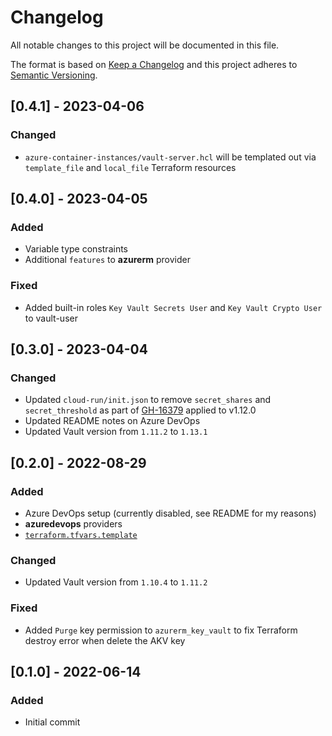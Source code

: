# Changelog
All notable changes to this project will be documented in this file.

The format is based on [Keep a Changelog](http://keepachangelog.com/en/1.0.0/)
and this project adheres to [Semantic Versioning](http://semver.org/spec/v2.0.0.html).

## [0.4.1] - 2023-04-06
### Changed
- `azure-container-instances/vault-server.hcl` will be templated out via `template_file` and `local_file` Terraform resources

## [0.4.0] - 2023-04-05
### Added
- Variable type constraints
- Additional `features` to **azurerm** provider
### Fixed
- Added built-in roles `Key Vault Secrets User` and `Key Vault Crypto User` to vault-user

## [0.3.0] - 2023-04-04
### Changed
- Updated `cloud-run/init.json` to remove `secret_shares` and `secret_threshold` as part of [GH-16379](https://github.com/hashicorp/vault/pull/16379) applied to v1.12.0
- Updated README notes on Azure DevOps
- Updated Vault version from `1.11.2` to `1.13.1`

## [0.2.0] - 2022-08-29
### Added
- Azure DevOps setup (currently disabled, see README for my reasons)
- **azuredevops** providers
- [`terraform.tfvars.template`](./terraform.tfvars.template)
### Changed
- Updated Vault version from `1.10.4` to `1.11.2`
### Fixed
- Added `Purge` key permission to `azurerm_key_vault` to fix Terraform destroy error when delete the AKV key

## [0.1.0] - 2022-06-14
### Added
- Initial commit
